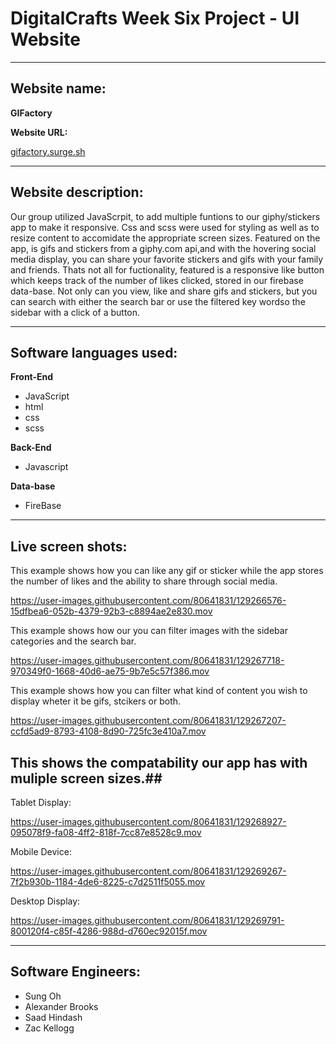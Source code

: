 # DigitalCrafts Week Six Project - UI Website #

__________________________________________________

## Website name: ## 

**GIFactory**

**Website URL:**


[gifactory.surge.sh](http://gifactory.surge.sh)

__________________________________________________

## Website description:

Our group utilized JavaScrpit, to add multiple funtions to our giphy/stickers app to make it responsive. Css and scss were used for styling as well as to resize content to accomidate the appropriate screen sizes. Featured on the app, is gifs and stickers from a giphy.com api,and with the hovering social media display, you can share your favorite stickers and gifs with your family and friends. Thats not all for fuctionality, featured is a responsive like button which keeps track of the number of likes clicked, stored in our firebase data-base. Not only can you view, like and share gifs and stickers, but you can search with either the search bar or use the filtered key wordso the sidebar with a click of a button.   
__________________________________________________

## Software languages used: ##
**Front-End**     
  * JavaScript 
  * html
  * css
  * scss
  

 **Back-End**

  * Javascript
 
**Data-base**
  * FireBase
__________________________________________________
## Live screen shots: ##

This example shows how you can like any gif or sticker while the app stores the number of likes and the ability to share through social media.







https://user-images.githubusercontent.com/80641831/129266576-15dfbea6-052b-4379-92b3-c8894ae2e830.mov



This example shows how our you can filter images with the sidebar categories and the search bar.


https://user-images.githubusercontent.com/80641831/129267718-970349f0-1668-40d6-ae75-9b7e5c57f386.mov


This example shows how you can filter what kind of content you wish to display wheter it be gifs, stcikers or both. 

https://user-images.githubusercontent.com/80641831/129267207-ccfd5ad9-8793-4108-8d90-725fc3e410a7.mov



## This shows the compatability our app has with muliple screen sizes.##

Tablet Display:

https://user-images.githubusercontent.com/80641831/129268927-095078f9-fa08-4ff2-818f-7cc87e8528c9.mov



Mobile Device:

https://user-images.githubusercontent.com/80641831/129269267-7f2b930b-1184-4de6-8225-c7d2511f5055.mov


Desktop Display:



https://user-images.githubusercontent.com/80641831/129269791-800120f4-c85f-4286-988d-d760ec92015f.mov




__________________________________________________
## Software Engineers: ##
- Sung Oh
- Alexander Brooks
- Saad Hindash
- Zac Kellogg
